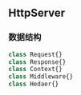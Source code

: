## HttpServer

### 数据结构
```ts title=数据结构
class Request{}
class Response{}
class Context{}
class Middleware{}
class Hedaer{}
```